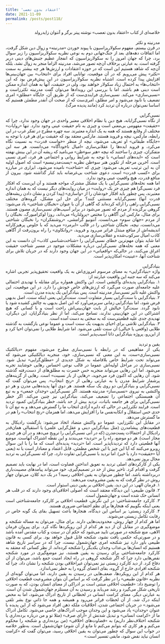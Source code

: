 ```yaml
---
title: 'اعتقاد بدون تعصب'
date: 2021-11-09
permalink: /posts/post118/
---
```

<div align="justify" dir="rtl" style="font-family:vazir;">

خلاصه‌ای از کتاب «اعتقاد بدون تعصب» نوشته پیتر برگر و آنتوان زایدرولد<br>
<br>
مدرنیته و تکثر<br>
در قرن بیستم، مفهوم سکولاریزاسیون با پیوند خوردن «مدرنیته» و زوال دین شکل گرفت، اما اتفاقات دهه‌های بعد از جنگ‌جهانی دوم به نوعی نظریه سکولاریزاسیون را زیر سوال برد، چرا که جهان امروز را نه سکولاریزاسیون که انفجار عظیم جنبش‌های دینی دربر گرفته است. به عبارتی برخلاف آن‌چه تصور می‌شد، مدرنیته الزاما منجر به زوال نشد، بلکه آن‌چه که شاهد هستیم این است که در حوزه اعتقادات و ارزش‌ها هر چه بیشتر به سمت «تکثر» پیش می‌رویم که در آن موقعیت، توانایی افراد برای «انتخاب» بین جهان‌بینی‌ها افزایش پیدا کرده است. اشتباه نظریه سکولاریزاسیون در این پیش‌فرض بود که این «انتخاب‌ها» به احتمال زیاد سکولار خواهند بود، ولی در حقیقت، آنها به همان اندازه ممکن است دینی هم باشند. اما با بررسی این رویدادها می‌توان گفت مدرنیته تکثرزاست و «نسبی‌سازی» می‌کند. نسبی‌سازی فرایندی‌ست که از طریق آن، جایگاه «مطلق» امری تضعیف یا نابود می‌شود و امر مطلق، امری‌ست که از صحت آن آنقدر مطمئن هستیم که اساسا نمی‌توان درباره آن تردید کرد (مانند پدیده مرگ). <br>
<br>
نسبی‌گرایی<br>
از نگاه نسبی‌گرایانه، هیچ دین یا نظام اخلاقی معتبر واحدی در جهان وجود ندارد، چرا که «حقیقت» مفهومی بی‌معنی است و چیزی به نام حقیقت عینی وجود ندارد. تنها «روایات» مختلف از وقایع هستند که همه به یک اندازه معتبرند. سه چهره مطرح در تفکر غرب در این رابطه، مارکس، نیچه و فروید هستند. مارکس معتقد بود که حقیقت برای هر فرد با توجه به «جایگاه طبقاتی» او تعریف می‌شود، نیچه از منظر «خواست قدرت» به نسبیت نگاه می‌کرد، و فروید ایده‌ها را عقلانی‌سازی «امیال ناخودآگاه» می‌دانست. هر سه این متفکران، چیزی را ساختند که نیچه «هنر سوءظن» می‌نامید که ریشه آن در این بینش نهفته است که «ایده‌های انسانی» با توجه به شرایط روانی و اجتماعی هر فرد، امری نسبی است. آخرین مرحله از تکوین هنر سوءظن نظریه «پست‌مدرنیسم» است که اصول اولیه آن به این ترتیب تعریف می‌شود: چیزی که «شناخت» نامیده می‌شود، ابزاری در مبارزه برای «کسب قدرت» است. دعوی شناخت بی‌غرضانه باید کنار گذاشته شود. بیرون از منافع قدرت، هیچ واقعیت عینی وجود ندارد.<br>
اما همه نحله‌های نسبی‌گرایی با یک مشکل مشترک مواجه هستند و آن این‌ست که افکار فرد نسبی‌گرا هم چیزی جز یک «روایت» در میان روایت‌های دیگر نیست که به همان اندازه معتبرند، پس چطور باید افکار خودشان را از «واسازی» (پیدا کردن و نشان دادن ریشه‌های قدرت آنها) نسبی‌گرایانه مستثنی کنند؟ برای حل این مشکل، گروه‌های مختلف نسبی‌گرایی راهی را ارائه کرده‌اند که گاهی از آن با عنوان «نخبگان شناختی» یاد می‌شود: گروهی برگزیده از مردم که تصور می‌شود در برابر آسیب‌های نسبی‌سازی مصون هستند. برای مثال، مارکس این آگاهی را مختص «پرولتاریا» می‌داند، روزا لوکزامبورگ، نخبگان را از مردم «جهان سوم» می‌دانست، آنتونیو گرامشی، «روشنفکران» را نخبگان شناختی می‌دانست، نیچه، نخبگان شناختی را در قالب «ابرمرد» می‌دید که با خلوص پرهیزکارانه اندیشه‌اش از منافع مبتذل فراتر می‌رود و فروید، «روانکاوی» را راه برون‌رفت از آگاهی کاذب امیال سرکوب‌شده و عقلانی‌سازی می‌دید.<br>
اما شاید بتوان مهم‌ترین خطای نسبی‌گرایی را «شناخت‌شناسی کاذب» آن دانست به این معنی که همه نحله‌های نسبی‌گرایی درباره مشکلات موجود در مسیر شناخت حقیقت اغراق می‌کنند، در حالی‌که «واقعیاتی» در این جهان وجود دارند که در جریان تلاش برای شناخت آنها، «عینیت» امکان‌پذیر است.<br>
<br>
بنیادگرایی<br>
واژه «بنیادگرایی» به معنای مرسوم امروزی‌اش به یک واقعیت تحقیق‌پذیر تجربی اشاره می‌کند که سه جنبه این واقعیت عبارتند از:<br>
۱. بنیادگرایی پدیده‌ای واکنشی است. این واکنش همواره برای مقابله با تهدیدی احتمالی علیه جامعه‌ای صورت می‌گیرد که ارزش‌های خاص خودش را دارد. در این موقعیت، این واکنش علیه تاثیر نسبی‌ساز مدرنیته است. پس بنیادگرایی یک پدیده مدرن است.<br>
۲. بنیادگرایی با سنت‌گرایی بسیار متفاوت است. سنت‌گرایی یعنی اینکه سنت، اصل بدیهی فرض شود، اما بنیادگرایی زمانی سربرمی‌آورد که این اصل بدیهی به چالش کشیده شود یا نابود گردد. سنت‌گرا خیالش از بابت جهان‌بینی‌اش راحت است و با کسانی که هیچ اشتراکی در این جهان‌بینی ندارند، تسامح می‌کند، اما از نظر بنیادگرایان، این دیگران، تهدیدی جدی علیه قطعیتی‌ست که به سختی به دست آمده است.<br>
۳. بنیادگرایی تلاشی برای احیای بدیهیت یک سنت است و عموما نوعی بازگشت به گذشته طلایی (واقعی یا خیالی) آن سنت تلقی می‌شود. اما شرایط طلایی را نمی‌توان احیا کرد و از این‌رو، پروژه بنیادگرایی ذاتا آسیب‌پذیر است.<br>
<br>
یقین و تردید<br>
یکی از مفاهیمی که در رابطه با نسبی‌سازی مطرح می‌شود، مفهوم «دیالکتیک نسبی‌سازی»ست، به این معنی که نسبی‌سازی، خود، منجربه دیالکتیکی می‌شود که می‌تواند تحت شرایط خاص بلافاصله به شکل جدیدی از «مطلق‌گرایی» تبدیل شود. نسبی‌سازی در مراحل اولیه‌اش عموما در قالب نوعی احساس رهایی خوشایند تجربه می‌شود. اما این رهایی می‌تواند منجربه حس حسرت به مطلق‌های از دست‌رفته گذشته شود. آن رهایی که اکنون فرد می‌جوید، «رهایی از بار نسبیت» است. رهایی از گزینه‌های پرشمار شرایط مدرن یا به عبارتی رهایی از «رنج انتخاب». پس می‌توان گفت که نسبی‌گرایی و بنیادگرایی دو روی یک سکه هستند. هر دوی آنها پدیده‌هایی مدرن و هر دو واکنشی به نیروی «نسبی‌ساز» مدرنیته هستند. اگر نسبی‌گرایی «وجدان جمعی» و به تبع آن همبستگی اجتماعی را تضعیف می‌کند، بنیادگرایی نیز چنین می‌کند. اگر خطر نسبی‌گرایی برای هر جامعه باثبات، تردید بیش از حد باشد، خطر بنیادگرایی کمبود تردید است. فرایند تکثرزایی در حالی که دایره آزادی انتخاب ما را گسترش می‌دهد و به تبع آن تا حدی حس استقلال و اتکابه‌نفس ما را افزایش می‌دهد، اما همزمان «رنج انتخاب» را هم در ما گسترش می‌دهد.<br>
در مقابل این تکثرزایی، عموما دو واکنش متضاد اتخاذ می‌شود: بازگشت رادیکال به قطعیت‌های پیشامدرن (مثل بنیادگرایی دینی و عقل‌گرایی علمی) یا استقبالی همان‌قدر رادیکال از احتمالات پست‌مدرن (که در آنی نسبی‌گرایی را ترویج می‌دهد و در آن هر چیزی مجاز است). هر دو موضع، راه را بر «تردید» می‌بندند و این نقطه اشتراک آنهاست. موضع آنها قطعیتی دارد که تردیدناپذیر است. اما «تردید» پدید‌ه‌ای است که ما را با این سوال روبرو می‌کنند که آیا این چیز یا این شخص مطمئن، قابل اعتماد و معنادار است یا نه (یعنی آیا «حقیقت» دارد یا خیر). اما تردید با نسبی‌گرایی تفاوت دارد، چرا که نسبی‌گرایی به تردید مجال بروز نمی‌دهد.<br>
یکی از کارکردهای اصلی تردید به تعویق انداختن قضاوت است، اما در نهایت باید تصمیم گرفت و اقدام کرد. تاخیر بیش از حد در تصمیم‌گیری، خود می‌تواند پیامدهای مصیبت‌باری دربرداشته باشد. اما چطور می‌توان به یقین اخلاقی رسید؟ در یک دید کلان، می‌توان چهار روش در نظر گرفت که به یقین مشروعیت می‌دهند:<br>
۱. فرمان الهی: در این دید، یقین اخلاقی بر یقین دینی استوار است.<br>
۲. قانون طبیعی: این دیدگاه معتقد است که اصولی اخلاقی‌ای وجود دارند که در قلب هر انسانی حک شده است و جهان‌شمول است.<br>
۳. کارکرد جامعه‌شناختی: در این نگرش، قطعیت اخلاقی بر کارکرد جامعه‌شناختی است یعنی اینکه بگوییم که هنجارها برای نظم اجتماعی ضروری هستند.<br>
۴. کارکرد زیستی: بر اساس این دیدگاه، هنجارها باعث تسهیل بقای یک گونه خاص در رقابت تکامل زیستی می‌شوند.<br>
اما هر کدام از چهار روش، محدودیت‌هایی دارند. برای مثال، می‌توان به مساله شکنجه و موضع‌گیری در مقابل آن از دید هر کدام از این رویکردها نگاه کرد. برای پیروان فرمان الاهی، منع شکنجه در صورتی تایید می‌شود که حکم آن در سنت و کتاب مقدس آمده باشد و در صورتی‌که حکمی یافت نشود، شکنجه قابل قبول خواهد بود. برای کسی به قانون طبیعی باور دارد نیز شکنجه امری جهان‌شمول نیست، چرا که در سراسر تاریخ شاهد هستیم که انسان‌ها بی‌عذاب وجدان یکدیگر را شکنجه کرده‌اند. از نظر کسانی که معتقد به کارکرد جامعه‌شناختی برای رسیدن به یقین هستند، نیز موضع‌گیری در مورد شکنجه نقص‌هایی دارد چرا که اگر شکنجه گروهی در راه ایجاد امنیت جمع باشد، می‌توان از آن دفاع کرد. از دید کارکرد زیستی نیز نمی‌توان غیراخلاقی بودن شکنجه را نشان داد، چرا که شکنجه افرادی خارج از گروه، بقای اعضای گروه را به خطر نمی‌اندازد.<br>
هر کدام از این رویکردها، ضعف‌هایی در رسیدن به یقین دارند، اما می‌توان گونه‌ای از نظریه «قانون طبیعی» را در نظر گرفت که بر اساس آن بتوان مشروعیت قطعیت اخلاقی را توضیح داد: «قطعیت اخلاقی مبتنی است بر ادراکی از معنای انسان بودن، که به صورت تاریخی شکل می‌گیرد و رشد می‌یابد و رسیدن به آن مستلزم جهان‌شمول شدن آن است. به عبارتی دیگر، معنای کرامت انسانی در لحظاتی از تاریخ ادراک می‌شود، اما به محض اینکه درک شد، از آن لحظات فراتر می‌رود و همیشه و همه جا ذاتیِ نوع بشر تلقی می‌شود.» در جریان اجتماعی شدن، اخلاقیات ملکه ذهن افراد می‌شود که از این پدیده با عنوان «وجدان» یاد می‌شود و این وجدان موجب ادراک‌های خاصی می‌شود. تکامل ادراک ما از «کرامت انسانی» و تبدیل شدنش از «آرای صرف» (مثلا تو و من درباره برده‌داری یا شکنجه اختلاف‌نظر داریم) به «قضاوت‌های اخلاقی» (من برده‌داری و شکنجه را محکوم می‌کنم و هر کاری که بتوانم می‌کنم تا مانع از آن شوم) جهان‌شمول است. به‌طور خلاصه در جواب این سوال که چطور می‌توان به یقین اخلاقی رسید، می‌توان گفت که «کرامت انسان نباید نقض شود، مابقی تفسیر است.»
